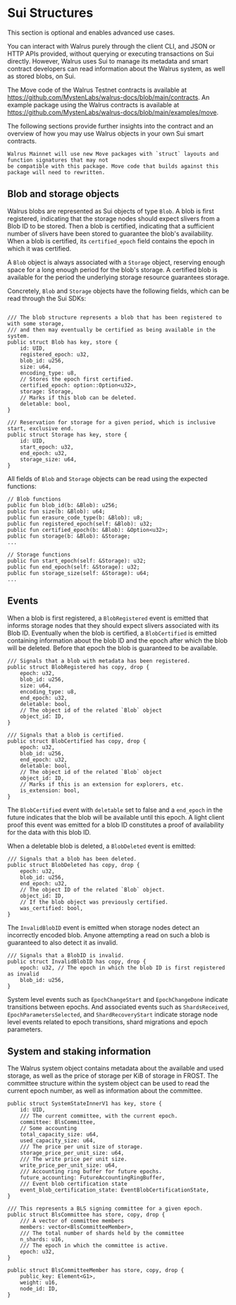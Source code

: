 # Sui Structures

This section is optional and enables advanced use cases.

You can interact with Walrus purely through the client CLI, and JSON or HTTP APIs provided, without
querying or executing transactions on Sui directly. However, Walrus uses Sui to manage its metadata
and smart contract developers can read information about the Walrus system, as well as stored blobs,
on Sui.

The Move code of the Walrus Testnet contracts is available at
<https://github.com/MystenLabs/walrus-docs/blob/main/contracts>. An example package using
the Walrus contracts is available at
<https://github.com/MystenLabs/walrus-docs/blob/main/examples/move>.

The following sections provide further insights into the contract and an overview of how you may use
Walrus objects in your own Sui smart contracts.

```admonish danger title="A word of caution"
Walrus Mainnet will use new Move packages with `struct` layouts and function signatures that may not
be compatible with this package. Move code that builds against this package will need to rewritten.
```

## Blob and storage objects

Walrus blobs are represented as Sui objects of type `Blob`. A blob is first registered, indicating
that the storage nodes should expect slivers from a Blob ID to be stored. Then a blob is certified,
indicating that a sufficient number of slivers have been stored to guarantee the blob's
availability. When a blob is certified, its `certified_epoch` field contains the epoch in which it
was certified.

A `Blob` object is always associated with a `Storage` object, reserving enough space for
a long enough period for the blob's storage. A certified blob is available for the period the
underlying storage resource guarantees storage.

Concretely, `Blob` and `Storage` objects have the following fields, which can be read through the
Sui SDKs:

```move

/// The blob structure represents a blob that has been registered to with some storage,
/// and then may eventually be certified as being available in the system.
public struct Blob has key, store {
    id: UID,
    registered_epoch: u32,
    blob_id: u256,
    size: u64,
    encoding_type: u8,
    // Stores the epoch first certified.
    certified_epoch: option::Option<u32>,
    storage: Storage,
    // Marks if this blob can be deleted.
    deletable: bool,
}

/// Reservation for storage for a given period, which is inclusive start, exclusive end.
public struct Storage has key, store {
    id: UID,
    start_epoch: u32,
    end_epoch: u32,
    storage_size: u64,
}
```

All fields of `Blob` and `Storage` objects can be read using the expected functions:

```move
// Blob functions
public fun blob_id(b: &Blob): u256;
public fun size(b: &Blob): u64;
public fun erasure_code_type(b: &Blob): u8;
public fun registered_epoch(self: &Blob): u32;
public fun certified_epoch(b: &Blob): &Option<u32>;
public fun storage(b: &Blob): &Storage;
...

// Storage functions
public fun start_epoch(self: &Storage): u32;
public fun end_epoch(self: &Storage): u32;
public fun storage_size(self: &Storage): u64;
...
```

## Events

When a blob is first registered, a `BlobRegistered` event is emitted that informs storage nodes
that they should expect slivers associated with its Blob ID. Eventually when the blob is
certified, a `BlobCertified` is emitted containing information about the blob ID and the epoch
after which the blob will be deleted. Before that epoch the blob is guaranteed to be available.

```move
/// Signals that a blob with metadata has been registered.
public struct BlobRegistered has copy, drop {
    epoch: u32,
    blob_id: u256,
    size: u64,
    encoding_type: u8,
    end_epoch: u32,
    deletable: bool,
    // The object id of the related `Blob` object
    object_id: ID,
}

/// Signals that a blob is certified.
public struct BlobCertified has copy, drop {
    epoch: u32,
    blob_id: u256,
    end_epoch: u32,
    deletable: bool,
    // The object id of the related `Blob` object
    object_id: ID,
    // Marks if this is an extension for explorers, etc.
    is_extension: bool,
}
```

The `BlobCertified` event with `deletable` set to false and a `end_epoch` in the future indicates
that the blob will be available until this epoch. A light client proof this event was emitted
for a blob ID constitutes a proof of availability for the data with this blob ID.

When a deletable blob is deleted, a `BlobDeleted` event is emitted:

```move
/// Signals that a blob has been deleted.
public struct BlobDeleted has copy, drop {
    epoch: u32,
    blob_id: u256,
    end_epoch: u32,
    // The object ID of the related `Blob` object.
    object_id: ID,
    // If the blob object was previously certified.
    was_certified: bool,
}
```

The `InvalidBlobID` event is emitted when storage nodes detect an incorrectly encoded blob.
Anyone attempting a read on such a blob is guaranteed to also detect it as invalid.

```move
/// Signals that a BlobID is invalid.
public struct InvalidBlobID has copy, drop {
    epoch: u32, // The epoch in which the blob ID is first registered as invalid
    blob_id: u256,
}
```

System level events such as `EpochChangeStart` and `EpochChangeDone` indicate transitions
between epochs. And associated events such as `ShardsReceived`, `EpochParametersSelected`,
and `ShardRecoveryStart` indicate storage node level events related to epoch transitions,
shard migrations and epoch parameters.

## System and staking information

The Walrus system object contains metadata about the available and used storage, as well as the
price of storage per KiB of storage in FROST. The committee
structure within the system object can be used to read the current epoch number, as well as
information about the committee.

```move
public struct SystemStateInnerV1 has key, store {
    id: UID,
    /// The current committee, with the current epoch.
    committee: BlsCommittee,
    // Some accounting
    total_capacity_size: u64,
    used_capacity_size: u64,
    /// The price per unit size of storage.
    storage_price_per_unit_size: u64,
    /// The write price per unit size.
    write_price_per_unit_size: u64,
    /// Accounting ring buffer for future epochs.
    future_accounting: FutureAccountingRingBuffer,
    /// Event blob certification state
    event_blob_certification_state: EventBlobCertificationState,
}

/// This represents a BLS signing committee for a given epoch.
public struct BlsCommittee has store, copy, drop {
    /// A vector of committee members
    members: vector<BlsCommitteeMember>,
    /// The total number of shards held by the committee
    n_shards: u16,
    /// The epoch in which the committee is active.
    epoch: u32,
}

public struct BlsCommitteeMember has store, copy, drop {
    public_key: Element<G1>,
    weight: u16,
    node_id: ID,
}

```

<!-- TODO (#146): say more about staking contracts. -->

